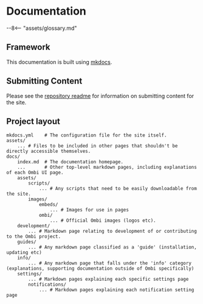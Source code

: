 # Documentation

--8<-- "assets/glossary.md"

## Framework

This documentation is built using [mkdocs](https://www.mkdocs.org).

## Submitting Content

Please see the [repository readme](https://github.com/Ombi-app/Ombi.Docs/blob/main/README.md) for information on submitting content for the site.

## Project layout

    mkdocs.yml    # The configuration file for the site itself.
    assets/
        ... # Files to be included in other pages that shouldn't be directly accessible themselves.
    docs/
        index.md  # The documentation homepage.
        ...       # Other top-level markdown pages, including explanations of each Ombi UI page.
        assets/
            scripts/
                ... # Any scripts that need to be easily downloadable from the site.
            images/
                embeds/
                    ... # Images for use in pages
                ombi/
                    ... # Official Ombi images (logos etc).
        development/
            ... # Markdown page relating to development of or contributing to the Ombi project.
        guides/
            ... # Any markdown page classified as a 'guide' (installation, updating etc)
        info/
            ... # Any markdown page that falls under the 'info' category (explanations, supporting documentation outside of Ombi specifically)
        settings/
            ... # Markdown pages explaining each specific settings page
            notifications/
                ... # Markdown pages explaining each notification setting page 
